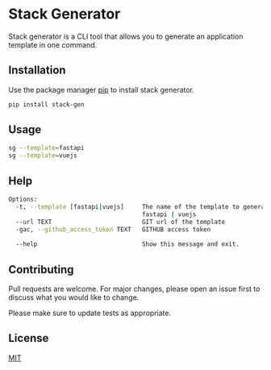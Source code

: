 # Stack Generator

Stack generator is a CLI tool that allows you to generate an application template in one command.

## Installation

Use the package manager [pip](https://pip.pypa.io/en/stable/) to install stack generator.

```bash
pip install stack-gen
```

## Usage

```bash
sg --template=fastapi
sg --template=vuejs
```

## Help

```bash
Options:
  -t, --template [fastapi|vuejs]     The name of the template to generate:
                                     fastapi | vuejs
  --url TEXT                         GIT url of the template
  -gac, --github_access_token TEXT   GITHUB access token
                                  
  --help                             Show this message and exit.
```

## Contributing

Pull requests are welcome. For major changes, please open an issue first
to discuss what you would like to change.

Please make sure to update tests as appropriate.

## License

[MIT](https://choosealicense.com/licenses/mit/)
